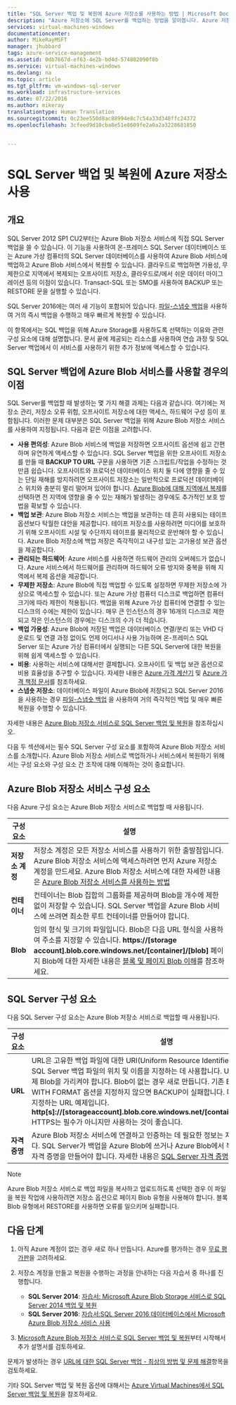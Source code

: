 ```yaml
---
title: "SQL Server 백업 및 복원에 Azure 저장소를 사용하는 방법 | Microsoft Docs"
description: "Azure 저장소에 SQL Server를 백업하는 방법을 알아봅니다. Azure 저장소에 SQL 데이터베이스를 백업할 때의 이점에 대해 설명합니다."
services: virtual-machines-windows
documentationcenter: 
author: MikeRayMSFT
manager: jhubbard
tags: azure-service-management
ms.assetid: 0db7667d-ef63-4e2b-bd4d-574802090f8b
ms.service: virtual-machines-windows
ms.devlang: na
ms.topic: article
ms.tgt_pltfrm: vm-windows-sql-server
ms.workload: infrastructure-services
ms.date: 07/22/2016
ms.author: mikeray
translationtype: Human Translation
ms.sourcegitcommit: 0c23ee550d8ac88994e8c7c54a33d348ffc24372
ms.openlocfilehash: 3cfeed9d10cba8e51e8609fe2a0a2a3228681850


---
```

# <a name="use-azure-storage-for-sql-server-backup-and-restore"></a>SQL Server 백업 및 복원에 Azure 저장소 사용
## <a name="overview"></a>개요
SQL Server 2012 SP1 CU2부터는 Azure Blob 저장소 서비스에 직접 SQL Server 백업을 쓸 수 있습니다. 이 기능을 사용하여 온-프레미스 SQL Server 데이터베이스 또는 Azure 가상 컴퓨터의 SQL Server 데이터베이스를 사용하여 Azure Blob 서비스에 백업하고 Azure Blob 서비스에서 복원할 수 있습니다. 클라우드로 백업하면 가용성, 무제한으로 지역에서 복제되는 오프사이트 저장소, 클라우드로/에서 쉬운 데이터 마이그레이션 등의 이점이 있습니다. Transact-SQL 또는 SMO를 사용하여 BACKUP 또는 RESTORE 문을 실행할 수 있습니다.

SQL Server 2016에는 여러 새 기능이 포함되어 있습니다. [파일-스냅숏 백업](http://msdn.microsoft.com/library/mt169363.aspx)을 사용하여 거의 즉시 백업을 수행하고 매우 빠르게 복원할 수 있습니다.

이 항목에서는 SQL 백업을 위해 Azure Storage를 사용하도록 선택하는 이유와 관련 구성 요소에 대해 설명합니다. 문서 끝에 제공되는 리소스를 사용하여 연습 과정 및 SQL Server 백업에서 이 서비스를 사용하기 위한 추가 정보에 액세스할 수 있습니다.

## <a name="benefits-of-using-the-azure-blob-service-for-sql-server-backups"></a>SQL Server 백업에 Azure Blob 서비스를 사용할 경우의 이점
SQL Server를 백업할 때 발생하는 몇 가지 해결 과제는 다음과 같습니다. 여기에는 저장소 관리, 저장소 오류 위험, 오프사이트 저장소에 대한 액세스, 하드웨어 구성 등이 포함됩니다. 이러한 문제 대부분은 SQL Server 백업을 위해 Azure Blob 저장소 서비스를 사용하여 지정됩니다. 다음과 같은 이점을 고려합니다.

* **사용 편의성**: Azure Blob 서비스에 백업을 저장하면 오프사이트 옵션에 쉽고 간편하며 유연하게 액세스할 수 있습니다. SQL Server 백업을 위한 오프사이트 저장소를 만들 때 **BACKUP TO URL** 구문을 사용하면 기존 스크립트/작업을 수정하는 것만큼 쉽습니다. 오프사이트와 프로덕션 데이터베이스 위치 둘 다에 영향을 줄 수 있는 단일 재해를 방지하려면 오프사이트 저장소는 일반적으로 프로덕션 데이터베이스 위치와 충분히 멀리 떨어져 있어야 합니다. [Azure Blob에 대해 지역에서 복제](../../../storage/storage-redundancy.md)를 선택하면 전 지역에 영향을 줄 수 있는 재해가 발생하는 경우에도 추가적인 보호 방법을 확보할 수 있습니다.
* **백업 보관**: Azure Blob 저장소 서비스는 백업을 보관하는 데 흔히 사용되는 테이프 옵션보다 탁월한 대안을 제공합니다. 테이프 저장소를 사용하려면 미디어를 보호하기 위해 오프사이트 시설 및 수단까지 테이프를 물리적으로 운반해야 할 수 있습니다. Azure Blob 저장소에 백업 저장은 즉각적이고 내구성 있는 고가용성 보관 옵션을 제공합니다.
* **관리되는 하드웨어**: Azure 서비스를 사용하면 하드웨어 관리의 오버헤드가 없습니다. Azure 서비스에서 하드웨어를 관리하며 하드웨어 오류 방지와 중복을 위해 지역에서 복제 옵션을 제공합니다.
* **무제한 저장소**: Azure Blob에 직접 백업할 수 있도록 설정하면 무제한 저장소에 가상으로 액세스할 수 있습니다. 또는 Azure 가상 컴퓨터 디스크로 백업하면 컴퓨터 크기에 따라 제한이 적용됩니다. 백업을 위해 Azure 가상 컴퓨터에 연결할 수 있는 디스크의 수에는 제한이 있습니다. 매우 큰 인스턴스의 경우 16개의 디스크로 제한되고 작은 인스턴스의 경우에는 디스크의 수가 더 적습니다.
* **백업 가용성**: Azure Blob에 저장된 백업은 데이터베이스 연결/분리 또는 VHD 다운로드 및 연결 과정 없이도 언제 어디서나 사용 가능하며 온-프레미스 SQL Server 또는 Azure 가상 컴퓨터에서 실행되는 다른 SQL Server에 대한 복원을 위해 쉽게 액세스할 수 있습니다.
* **비용**: 사용하는 서비스에 대해서만 결제합니다. 오프사이트 및 백업 보관 옵션으로 비용 효율성을 추구할 수 있습니다. 자세한 내용은 [Azure 가격 계산기](http://go.microsoft.com/fwlink/?LinkId=277060 "Pricing Calculator") 및 [Azure 가격 책정 문서](http://go.microsoft.com/fwlink/?LinkId=277059 "Pricing article")를 참조하세요.
* **스냅숏 저장소**: 데이터베이스 파일이 Azure Blob에 저장되고 SQL Server 2016을 사용하는 경우 [파일-스냅숏 백업](http://msdn.microsoft.com/library/mt169363.aspx) 을 사용하여 거의 즉각적인 백업 및 매우 빠른 복원을 수행할 수 있습니다.

자세한 내용은 [Azure Blob 저장소 서비스로 SQL Server 백업 및 복원](http://go.microsoft.com/fwlink/?LinkId=271617)을 참조하십시오.

다음 두 섹션에서는 필수 SQL Server 구성 요소를 포함하여 Azure Blob 저장소 서비스를 소개합니다. Azure Blob 저장소 서비스로 백업하거나 서비스에서 복원하기 위해서는 구성 요소와 구성 요소 간 조작에 대해 이해하는 것이 중요합니다.

## <a name="azure-blob-storage-service-components"></a>Azure Blob 저장소 서비스 구성 요소
다음 Azure 구성 요소는 Azure Blob 저장소 서비스로 백업할 때 사용됩니다.

| 구성 요소 | 설명 |
| --- | --- |
| **저장소 계정** |저장소 계정은 모든 저장소 서비스를 사용하기 위한 출발점입니다. Azure Blob 저장소 서비스에 액세스하려면 먼저 Azure 저장소 계정을 만드세요. Azure Blob 저장소 서비스에 대한 자세한 내용은 [Azure Blob 저장소 서비스를 사용하는 방법](https://azure.microsoft.com/develop/net/how-to-guides/blob-storage/) |
| **컨테이너** |컨테이너는 Blob 집합의 그룹화를 제공하며 Blob을 개수에 제한 없이 저장할 수 있습니다. SQL Server 백업을 Azure Blob 서비스에 쓰려면 최소한 루트 컨테이너를 만들어야 합니다. |
| **Blob** |임의 형식 및 크기의 파일입니다. Blob은 다음 URL 형식을 사용하여 주소를 지정할 수 있습니다. **https://[storage account].blob.core.windows.net/[container]/[blob]** 페이지 Blob에 대한 자세한 내용은 [블록 및 페이지 Blob 이해](http://msdn.microsoft.com/library/azure/ee691964.aspx)를 참조하세요. |

## <a name="sql-server-components"></a>SQL Server 구성 요소
다음 SQL Server 구성 요소는 Azure Blob 저장소 서비스로 백업할 때 사용됩니다.

| 구성 요소 | 설명 |
| --- | --- |
| **URL** |URL은 고유한 백업 파일에 대한 URI(Uniform Resource Identifier)를 지정합니다. URL은 SQL Server 백업 파일의 위치 및 이름을 지정하는 데 사용합니다. URL은 컨테이너가 아닌 실제 Blob을 가리켜야 합니다. Blob이 없는 경우 새로 만듭니다. 기존 Blob이 지정된 경우 > WITH FORMAT 옵션을 지정하지 않으면 BACKUP이 실패합니다. 다음은 BACKUP 명령에 지정하는 URL 예제입니다. **http[s]://[storageaccount].blob.core.windows.net/[container]/[FILENAME.bak]** HTTPS는 필수가 아니지만 사용하는 것이 좋습니다. |
| **자격 증명** |Azure Blob 저장소 서비스에 연결하고 인증하는 데 필요한 정보는 자격 증명으로 저장됩니다.  SQL Server가 백업을 Azure Blob에 쓰거나 Azure Blob에서 복원하려면 SQL Server 자격 증명을 만들어야 합니다. 자세한 내용은 [SQL Server 자격 증명](https://msdn.microsoft.com/library/ms189522.aspx)을 참조하세요. |

> [!NOTE]
> Azure Blob 저장소 서비스로 백업 파일을 복사하고 업로드하도록 선택한 경우 이 파일을 복원 작업에 사용하려면 저장소 옵션으로 페이지 Blob 유형을 사용해야 합니다. 블록 Blob 유형에서 RESTORE를 사용하면 오류를 일으키며 실패합니다.
> 
> 

## <a name="next-steps"></a>다음 단계
1. 아직 Azure 계정이 없는 경우 새로 하나 만듭니다. Azure를 평가하는 경우 [무료 평가판](https://azure.microsoft.com/free/)을 고려하세요.
2. 저장소 계정을 만들고 복원을 수행하는 과정을 안내하는 다음 자습서 중 하나를 진행합니다.
   
   * **SQL Server 2014**: [자습서: Microsoft Azure Blob Storage 서비스로 SQL Server 2014 백업 및 복원](https://msdn.microsoft.com/library/jj720558\(v=sql.120\).aspx)
   * **SQL Server 2016**: [자습서:SQL Server 2016 데이터베이스에서 Microsoft Azure Blob 저장소 서비스 사용](https://msdn.microsoft.com/library/dn466438.aspx)
3. [Microsoft Azure Blob 저장소 서비스로 SQL Server 백업 및 복원](https://msdn.microsoft.com/library/jj919148.aspx)부터 시작해서 추가 설명서를 검토하세요.

문제가 발생하는 경우 [URL에 대한 SQL Server 백업 - 최상의 방법 및 문제 해결](https://msdn.microsoft.com/library/jj919149.aspx)항목을 검토하세요.

기타 SQL Server 백업 및 복원 옵션에 대해서는 [Azure Virtual Machines에서 SQL Server 백업 및 복원](virtual-machines-windows-sql-backup-recovery.md)을 참조하세요.




<!--HONumber=Jan17_HO2-->


